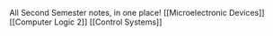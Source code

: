 All Second Semester notes, in one place!
[[Microelectronic Devices]]
[[Computer Logic 2]]
[[Control Systems]]

